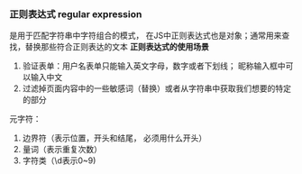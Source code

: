 ### 正则表达式 regular expression 
是用于匹配字符串中字符组合的模式， 在JS中正则表达式也是对象；通常用来查找，替换那些符合正则表达的文本
**正则表达式的使用场景**
   1. 验证表单：用户名表单只能输入英文字母，数字或者下划线； 昵称输入框中可以输入中文
   2. 过滤掉页面内容中的一些敏感词（替换）或者从字符串中获取我们想要的特定的部分

元字符：
 1. 边界符（表示位置，开头和结尾， 必须用什么开头）
 2. 量词（表示重复次数）
 3. 字符类（\d表示0~9)